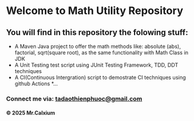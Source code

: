 # Welcome to Math Utility Repository

## You will find in this repository the folowing stuff:

* A Maven Java project to offer the math methods like: absolute (abs), factorial, sqrt(square root), as the same functionality with Math Class in JDK
* A Unit Testing test script using JUnit Testing Framework, TDD, DDT techniques
* A CI(Continuous Intergration) script to demostrate CI techniques using github
Actions
*...


### Connect me via: tadaothienphuoc@gmail.com

#### &#169; 2025 Mr.Calxium